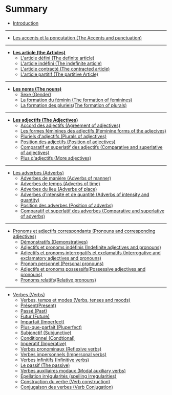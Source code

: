 # Summary
- [Introduction](./chapter_1_introduction.md)
---
- [Les accents et la poncutation (The Accents and punctuation)](./chapter_2_accentAndPunctuation.md)
---
- [<b>Les article (the Articles)</b>]()
  - [L'article défini (The definite article)](chapter_3.1_articlesDefinite.md)
  - [L'article indéfini (The indefinite article)](chapter_3.2_articlesindefinite.md)
  - [L'article contracté (The contracted article)](chapter_3.3_articlescontracted.md)
  - [L'article partitif (The partitive Article)](chapter_3.4_articlespartitive.md)
---
- [<b>Les noms (The nouns)</b>]()
  - [Sexe (Gender)](chapter_4.1_nounsGender.md)
  - [La formation du féminin (The formation of feminines)](chapter_4.2_nounsFormationFeminines.md)
  - [La formation des pluriels(The formation of plurals)](chapter_4.3_nounsFormationPlurals.md)
---
- [<b>Les adjectifs (The Adjectives)</b>]()
  - [Accord des adjectifs (Agreement of adjectives)](chapter_5.1_adjectiveAgreement.md)
  - [Les formes féminines des adjectifs (Feminine forms of the adjecives)](chapter_5.2_adjectiveFeminineForms.md)
  - [Pluriels d'adjectifs (Plurals of adjectives)](chapter_5.3_adjectivePlurals.md)
  - [Position des adjectifs (Position of adjectives)](chapter_5.4_adjectivePosition.md)
  - [Comparatif et superlatif des adjectifs (Comparative and superlative of adjectives)](chapter_5.5_adjectiveComparativeSuperlative.md)
  - [Plus d'adjectifs (More adjectives)](chapter_5.6_adjectiveMore.md)
---
- [Les adverbes (Adverbs)]()
  - [Adverbes de manière (Adverbs of manner)](chapter_6.1_adversManner.md)
  - [Adverbes de temps (Adverbs of time)](chapter_6.2_adverbTime.md)
  - [Adverbes du lieu (Adverbs of place)](chapter_6.3_adverbPlace.md)
  - [Adverbes d'intensité et de quantité (Adverbs of intensity and quantity)](chapter_6.4_adverbIntensityQuantity.md)
  - [Position des adverbes (Position of adverbs)](chapter_6.5_adverbPosition.md)
  - [Comparatif et superlatif des adverbes (Comparative and superlative of adverbs)](chapter_6.6_adverbComparativeSuperlative.md)

---
- [Pronoms et adjectifs correspondants (Pronouns and corresponding adjectives)]()
  - [Démonstratifs (Demonstratives)](chapter_7.1_pronounsDemonstrative.md)
  - [Adjectifs et pronoms indéfinis (Indefinite adjectives and pronouns)](chapter_7.2_pronounsIndenifinte.md)
  - [Adjectifs et pronoms interrogatifs et exclamatifs (Interrogative and exclamatory adjectives and pronouns)](chapter_7.3_pronounIntrogativeExclamatory.md)
  - [Pronom personnel (Personal pronouns)](chapter_7.4_pronounPersonal.md)
  - [Adjectifs et pronoms possessifs(Possessive adjectives and pronouns)](chapter_7.5_pronounsPossessive.md)
  - [Pronoms relatifs(Relative pronouns)](chapter_7.6_pronounsRelative.md)

---
- [Verbes (Verbs)]()
  - [Verbes, temps et modes (Verbs, tenses and moods)](chapter_8.1_verbsConjugationsTensesMoods.md)
  - [Présent(Present)](chapter_8.2_verbsPresent.md)
  - [Passé (Past)](chapter_8.3_verbsPast.md)
  - [Futur (Future)](chapter_8.4_verbsFuture.md)
  - [Imparfait (Imperfect)](chapter_8.5_verbsImperfect.md)
  - [Plus-que-parfait (Pluperfect)](chapter_8.6_verbsPlusqueperfait.md)
  - [Subjonctif (Subjunctive)](chapter_8.7_verbsSubjunctive.md)
  - [Conditionnel (Condtional)](chapter_8.8_verbsConditional.md)
  - [Impératif (Imperative)](chapter_8.9_verbsImperative.md)
  - [Verbes pronominaux (Reflexive verbs)](chapter_8.10_verbsReflexive.md)
  - [Verbes impersonnels (Impersonal verbs)](chapter_8.11_verbsImpersonal.md)
  - [Verbes infinitifs (Infinitive verbs)](chapter_8.12_verbsInfinitive.md)
  - [Le passif (The passive)](chapter_8.13_verbsPassive.md)
  - [Verbes auxiliaires modaux (Modal auxiliary verbs)](chapter_8.14_verbsAuxiliary.md)
  - [Épellation irrégularités (spelling Irregularities)](chapter_8.15_verbsIrregular.md)
  - [Construction du verbe (Verb construction)](chapter_8.16_verbsConstruction.md)
  - [Conjugaison des verbes (Verb Conjugation)](chapter_8.17_verbsConjugation.md)






